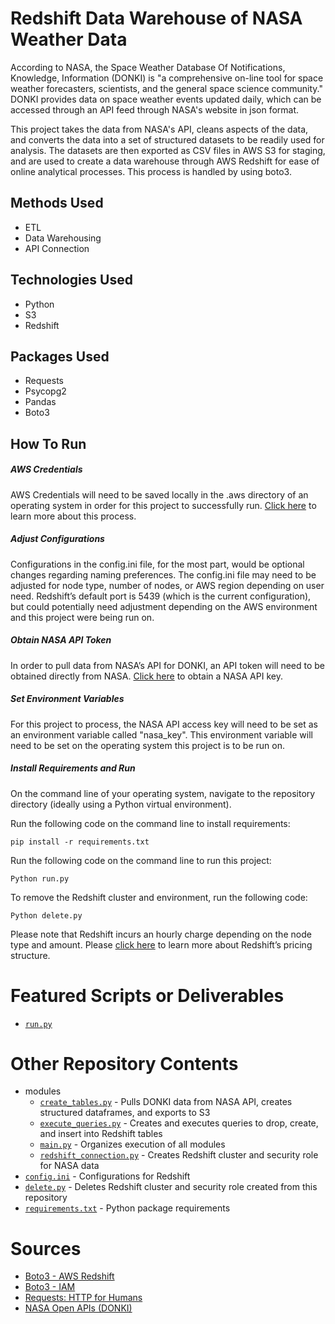 # Redshift Data Warehouse of NASA Weather Data
According to NASA, the Space Weather Database Of Notifications, Knowledge, Information (DONKI) is "a comprehensive on-line tool for space weather forecasters, scientists, and the general space science community." DONKI provides data on space weather events updated daily, which can be accessed through an API feed through NASA's website in json format.

This project takes the data from NASA's API, cleans aspects of the data, and converts the data into a set of structured datasets to be readily used for analysis. The datasets are then exported as CSV files in AWS S3 for staging, and are used to create a data warehouse through AWS Redshift for ease of online analytical processes. This process is handled by using boto3.

## Methods Used
* ETL
* Data Warehousing
* API Connection

## Technologies Used
* Python
* S3
* Redshift

## Packages Used
* Requests
* Psycopg2
* Pandas
* Boto3

## How To Run

##### *AWS Credentials*
AWS Credentials will need to be saved locally in the .aws directory of an operating system in order for this project to successfully run. [Click here](https://docs.aws.amazon.com/cli/latest/userguide/cli-configure-files.html) to learn more about this process.
##### *Adjust Configurations*
Configurations in the config.ini file, for the most part, would be optional changes regarding naming preferences. The config.ini file may need to be adjusted for node type, number of nodes, or AWS region depending on user need. Redshift’s default port is 5439 (which is the current configuration), but could potentially need adjustment depending on the AWS environment and this project were being run on.
##### *Obtain NASA API Token*
In order to pull data from NASA’s API for DONKI, an API token will need to be obtained directly from NASA. [Click here](https://api.nasa.gov/) to obtain a NASA API key.
##### *Set Environment Variables*
For this project to process, the NASA API access key will need to be set as an environment variable called "nasa_key". This environment variable will need to be set on the operating system this project is to be run on.
##### *Install Requirements and Run*
On the command line of your operating system, navigate to the repository directory (ideally using a Python virtual environment).

Run the following code on the command line to install requirements:
```
pip install -r requirements.txt 
```

Run the following code on the command line to run this project:
```
Python run.py
```

To remove the Redshift cluster and environment, run the following code:
```
Python delete.py
```
Please note that Redshift incurs an hourly charge depending on the node type and amount. Please [click here](https://aws.amazon.com/redshift/pricing/) to learn more about Redshift’s pricing structure.

# Featured Scripts or Deliverables
* [```run.py```](run.py)

# Other Repository Contents
* modules
     * [```create_tables.py```](modules/create_tables.py) - Pulls DONKI data from NASA API, creates structured dataframes, and exports to S3
     * [```execute_queries.py```](modules/execute_queries.py) - Creates and executes queries to drop, create, and insert into Redshift tables
     * [```main.py```](modules/main.py) - Organizes execution of all modules
     * [```redshift_connection.py```](modules/redshift_connection.py) - Creates Redshift cluster and security role for NASA data
* [```config.ini```](config.ini) - Configurations for Redshift
* [```delete.py```](delete.py) - Deletes Redshift cluster and security role created from this repository
* [```requirements.txt```](requirements.txt) - Python package requirements

# Sources
* [Boto3 - AWS Redshift](https://boto3.amazonaws.com/v1/documentation/api/latest/reference/services/redshift.html)
* [Boto3 - IAM](https://boto3.amazonaws.com/v1/documentation/api/latest/reference/services/iam.html)
* [Requests: HTTP for Humans](https://requests.readthedocs.io/en/master/)
* [NASA Open APIs (DONKI)](https://api.nasa.gov/)
